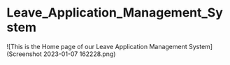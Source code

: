 # Leave_Application_Management_System
![This is the Home page of our Leave Application Management System](Screenshot 2023-01-07 162228.png)
